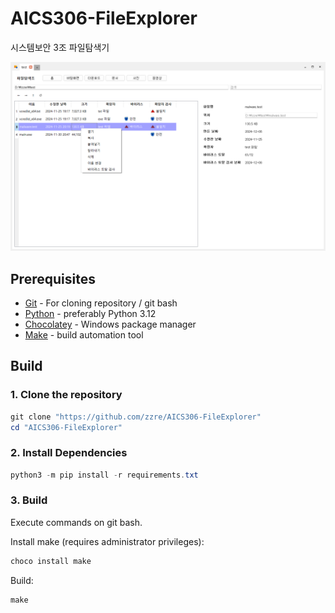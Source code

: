 # AICS306-FileExplorer

시스템보안 3조 파일탐색기

![](./images/FileExplorer.png)

## Prerequisites

- [Git](https://git-scm.com/) - For cloning repository / git bash
- [Python](https://www.python.org/downloads/) - preferably  Python 3.12
- [Chocolatey](https://chocolatey.org/) - Windows package manager
- [Make](https://www.gnu.org/software/make/) - build automation tool

## Build

### 1. Clone the repository

```powershell
git clone "https://github.com/zzre/AICS306-FileExplorer"
cd "AICS306-FileExplorer"
```

### 2. Install Dependencies

```powershell
python3 -m pip install -r requirements.txt
```

### 3. Build

Execute commands on git bash.

Install make (requires administrator privileges):

```powershell
choco install make
```

Build:
```powershell
make
```
